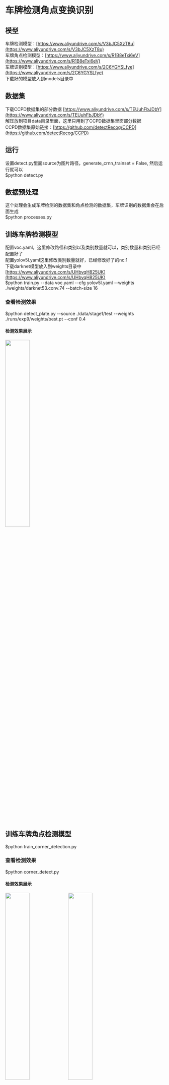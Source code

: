 # 车牌检测角点变换识别

## 模型
车牌检测模型：[https://www.aliyundrive.com/s/V3bJC5XzT8u](https://www.aliyundrive.com/s/V3bJC5XzT8u) <br>
车牌角点检测模型：[https://www.aliyundrive.com/s/R1B8eTxi6eV](https://www.aliyundrive.com/s/R1B8eTxi6eV) <br>
车牌识别模型：[https://www.aliyundrive.com/s/2C6YGYSLfye](https://www.aliyundrive.com/s/2C6YGYSLfye) <br>
下载好的模型放入到models目录中<br>
## 数据集
下载CCPD数据集的部分数据 [https://www.aliyundrive.com/s/TEUuhFbJDbY](https://www.aliyundrive.com/s/TEUuhFbJDbY) <br>
解压放到项目data目录里面，这里只用到了CCPD数据集里面部分数据 <br>
CCPD数据集原始链接：[https://github.com/detectRecog/CCPD](https://github.com/detectRecog/CCPD)
 
## 运行
设置detect.py里面source为图片路径，generate_crnn_trainset = False, 然后运行就可以 <br>
$python detect.py <br>

## 数据预处理
这个处理会生成车牌检测的数据集和角点检测的数据集，车牌识别的数据集会在后面生成 <br>
$python processes.py <br>

## 训练车牌检测模型
配置voc.yaml，这里修改路径和类别以及类别数量就可以，类别数量和类别已经配置好了<br>
配置yolov5l.yaml这里修改类别数量就好，已经修改好了的nc:1<br>
下载darknet模型放入到weights目录中[https://www.aliyundrive.com/s/UHbvqH825UK](https://www.aliyundrive.com/s/UHbvqH825UK) <br>
$python train.py --data voc.yaml --cfg yolov5l.yaml --weights  ./weights/darknet53.conv.74  --batch-size 16 <br>
### 查看检测效果 
$python detect_plate.py --source ./data/stage1/test  --weights  ./runs/exp9/weights/best.pt --conf 0.4 <br>
#### 检测效果展示
<img src="inference/plate_detection/1.jpg" width="39%" /><br>

## 训练车牌角点检测模型
$python train_corner_detection.py <br>
### 查看检测效果
$python corner_detect.py <br>
#### 检测效果展示
<img src="inference/corner_detection/1.jpg" width="39%" /> <img src="inference/corner_detection/2.jpg" width="39%" /><br>
<i></i>
<img src="inference/corner_detection/3.jpg" width="39%" /> <img src="inference/corner_detection/4.jpg" width="39%" /><br>
<i></i>
<img src="inference/corner_detection/5.jpg" width="39%" /> <img src="inference/corner_detection/6.jpg" width="39%" /><br>
<i></i>
## 训练车牌文字识别模型
### 生成训练数据
设置好车牌检测模型路径和车牌角点检测模型路径，plate_detect_model=*，corner_detect_model=*，generate_crnn_trainset = True <br>
生成训练数据<br>
$python detect.py 

安装warp-ctc<br>
```bash
git clone https://github.com/SeanNaren/warp-ctc.git
cd warp-ctc
mkdir build; cd build
cmake ..
make
cd ../pytorch_binding
python setup.py install
cd ../
```
验证warp-ctc是否安装成功，能正常导入包就安装好了<br>
最后反复没有安装成功，可以修改文件CRNN_Chinese_Characters_Rec\train.py，注释掉第73行和13行，去掉72行的#号，这样也可以使用CTCloss
```python
import torch
from warpctc_pytorch import CTCLoss
```

### 训练识别模型
$cd CRNN_Chinese_Characters_Rec <br>
修改文件里面输入图片的路径CRNN_Chinese_Characters_Rec\lib\config\OWN_config.yaml：ROOT<br>
修改文件里面的字符CRNN_Chinese_Characters_Rec\lib\config\alphabets.py：alphabet = ''，中文车牌的字符就是这些可以不用修改<br>
$python train.py
### 验证识别效果
$cd CRNN_Chinese_Characters_Rec <br>
$python demo.py

### 三阶段整体检测识别
$cd yolov5
设置generate_crnn_trainset = False
$python detect.py

#### 整体识别效果展示
<img src="inference/whole_detection/1.jpg" width="70%" />
<img src="inference/whole_detection/2.jpg" width="70%" />
<img src="inference/whole_detection/3.jpg" width="70%" />
<img src="inference/whole_detection/4.jpg" width="70%" />
<img src="inference/whole_detection/5.jpg" width="70%" />
<img src="inference/whole_detection/6.jpg" width="70%" />
<img src="inference/whole_detection/7.jpg" width="70%" />
<img src="inference/whole_detection/8.jpg" width="70%" />

#### 有难度的样本
<img src="inference/whole_detection/9.jpg" width="70%" />
<img src="inference/whole_detection/10.jpg" width="70%" />
<img src="inference/whole_detection/11.jpg" width="70%" />
<i></i>

## Reference <br>
1. https://github.com/szad670401/Rubost-Chinese-License-Plate-Locate-Using-LBP-adaboost-with-CNN-regression   <br>  
2. yolov5 https://github.com/ultralytics/yolov5   <br>  
3. CRNN_Chinese_Characters_Rec https://github.com/Sierkinhane/CRNN_Chinese_Characters_Rec   <br>     

License
~~~~~~~
`Free software: MIT license <https://github.com/shiheyingzhe/plate_detect_corner_warp_recognize/LICENSE>`_
Citation: ZouJiu. plate_detect_corner_warp_recognize. Git code (2020). https://github.com/shiheyingzhe/plate_detect_corner_warp_recognize

